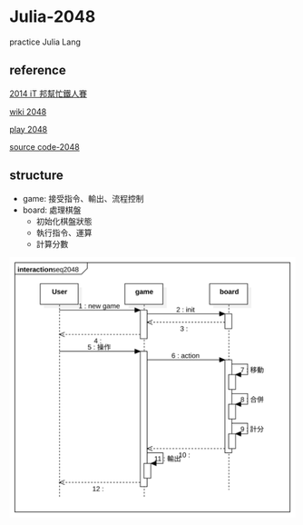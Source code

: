 # Julia-2048
practice Julia Lang

## reference
[2014 iT 邦幫忙鐵人賽](https://ithelp.ithome.com.tw/users/20091968/ironman/970)

[wiki 2048](https://zh.wikipedia.org/wiki/2048)

[play 2048](http://gabrielecirulli.github.io/2048/)

[source code-2048](https://github.com/gabrielecirulli/2048)

## structure
* game: 接受指令、輸出、流程控制
* board: 處理棋盤
    * 初始化棋盤狀態
    * 執行指令、運算
    * 計算分數

![seq2048](docs/seq2048.svg)